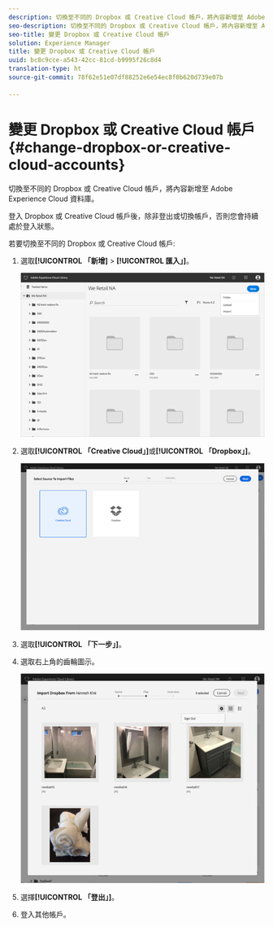 ```yaml
---
description: 切換至不同的 Dropbox 或 Creative Cloud 帳戶，將內容新增至 Adobe Experience Cloud 資料庫。
seo-description: 切換至不同的 Dropbox 或 Creative Cloud 帳戶，將內容新增至 Adobe Experience Cloud 資料庫。
seo-title: 變更 Dropbox 或 Creative Cloud 帳戶
solution: Experience Manager
title: 變更 Dropbox 或 Creative Cloud 帳戶
uuid: bc8c9cce-a543-42cc-81cd-b9995f26c8d4
translation-type: ht
source-git-commit: 78f62e51e07df88252e6e54ec8f0b620d739e07b

---
```



# 變更 Dropbox 或 Creative Cloud 帳戶{#change-dropbox-or-creative-cloud-accounts}

切換至不同的 Dropbox 或 Creative Cloud 帳戶，將內容新增至 Adobe Experience Cloud 資料庫。

登入 Dropbox 或 Creative Cloud 帳戶後，除非登出或切換帳戶，否則您會持續處於登入狀態。

若要切換至不同的 Dropbox 或 Creative Cloud 帳戶:

1. 選取&#x200B;**[!UICONTROL 「新增]** &gt; **[!UICONTROL 匯入」]**。

   ![](assets/library_new_folder_upload.png)

1. 選取&#x200B;**[!UICONTROL 「Creative Cloud」]**&#x200B;或&#x200B;**[!UICONTROL 「Dropbox」]**。

   ![](assets/library_import_cc.png)

1. 選取&#x200B;**[!UICONTROL 「下一步」]**。
1. 選取右上角的齒輪圖示。

   ![](assets/library_switch_accounts.png)

1. 選擇&#x200B;**[!UICONTROL 「登出」]**。
1. 登入其他帳戶。

